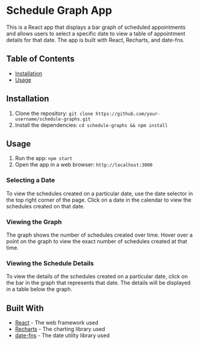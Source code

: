 # Schedule Graph App

This is a React app that displays a bar graph of scheduled appointments and allows users to select a specific date to view a table of appointment details for that date. The app is built with React, Recharts, and date-fns.

## Table of Contents

- [Installation](#installation)
- [Usage](#usage)

## Installation

1. Clone the repository: `git clone https://github.com/your-username/schedule-graphs.git`
2. Install the dependencies: `cd schedule-graphs && npm install`

## Usage

1. Run the app: `npm start`
2. Open the app in a web browser: `http://localhost:3000`
### Selecting a Date

To view the schedules created on a particular date, use the date selector in the top right corner of the page. Click on a date in the calendar to view the schedules created on that date.

### Viewing the Graph

The graph shows the number of schedules created over time. Hover over a point on the graph to view the exact number of schedules created at that time.

### Viewing the Schedule Details

To view the details of the schedules created on a particular date, click on the bar in the graph that represents that date. The details will be displayed in a table below the graph.

## Built With

* [React](https://reactjs.org/) - The web framework used
* [Recharts](http://recharts.org/en-US/) - The charting library used
* [date-fns](https://date-fns.org/) - The date utility library used
